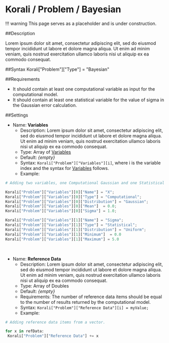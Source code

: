 # Korali / Problem / Bayesian

!!! warning
    This page serves as a placeholder and is under construction.

##Description

Lorem ipsum dolor sit amet, consectetur adipiscing elit, sed do eiusmod tempor incididunt ut labore et dolore magna aliqua. Ut enim ad minim veniam, quis nostrud exercitation ullamco laboris nisi ut aliquip ex ea commodo consequat.

##Syntax
       Korali["Problem"]["Type"] = "Bayesian"

##Requirements

+ It should contain at least one computational variable as input for the computational model.
+ It should contain at least one statistical variable for the value of sigma in the Gaussian error calculation.

##Settings

+ Name: **Variables**
     - Description: Lorem ipsum dolor sit amet, consectetur adipiscing elit, sed do eiusmod tempor incididunt ut labore et dolore magna aliqua. Ut enim ad minim veniam, quis nostrud exercitation ullamco laboris nisi ut aliquip ex ea commodo consequat.
     - Type: Array of [Variables](../variables/uniform.md)
	 - Default: *{empty}*
	 - Syntax: `Korali["Problem"]["Variables"][i]`, where i is the variable index and the syntax for [Variables](../variables/uniform.md) follows.
	 - Example:

```python
# Adding two variables, one Computational Gaussian and one Statistical Uniform.

Korali["Problem"]["Variables"][0]["Name"] = "X";
Korali["Problem"]["Variables"][0]["Type"] = "Computational";
Korali["Problem"]["Variables"][0]["Distribution"] = "Gaussian";
Korali["Problem"]["Variables"][0]["Mean"]  = 0.0;
Korali["Problem"]["Variables"][0]["Sigma"] = 1.0;

Korali["Problem"]["Variables"][1]["Name"] = "Sigma";
Korali["Problem"]["Variables"][1]["Type"] = "Statistical";
Korali["Problem"]["Variables"][1]["Distribution"] = "Uniform";
Korali["Problem"]["Variables"][1]["Minimum"]  = 0.0
Korali["Problem"]["Variables"][1]["Maximum"] = 5.0


```

<br>

+ Name: **Reference Data**
     - Description: Lorem ipsum dolor sit amet, consectetur adipiscing elit, sed do eiusmod tempor incididunt ut labore et dolore magna aliqua. Ut enim ad minim veniam, quis nostrud exercitation ullamco laboris nisi ut aliquip ex ea commodo consequat.
     - Type: Array of Doubles
	 - Default: *{empty}*
	 - Requirements: The number of reference data items should be equal to the number of results returned by the computational model.
	 - Syntax: `Korali["Problem"]["Reference Data"][i] = myValue;`
	 - Example:

```python
# Adding reference data items from a vector.

for x in refData:
 Korali["Problem"]["Reference Data"] += x
```
